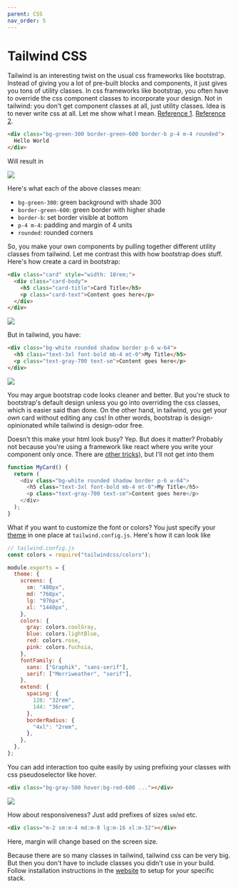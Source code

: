 ```yaml
---
parent: CSS
nav_order: 5
---
```


# Tailwind CSS

Tailwind is an interesting twist on the usual css frameworks like bootstrap. Instead of giving you a lot of pre-built blocks and components, it just gives you tons of utility classes. In css frameworks like bootstrap, you often have to override the css component classes to incorporate your design. Not in tailwind: you don't get component classes at all, just utility classes. Idea is to never write css at all. Let me show what I mean.
[Reference 1](https://tsh.io/blog/tailwind-css-tutorial/).
[Reference 2](https://scotch.io/tutorials/get-started-with-tailwind-css-in-15-minutes).

```html
<div class="bg-green-300 border-green-600 border-b p-4 m-4 rounded">
  Hello World
</div>
```

Will result in

![](https://tsh.io/wp-content/uploads/2021/03/tailwind-css-hello-world_.png)

Here's what each of the above classes mean:

- `bg-green-300`: green background with shade 300
- `border-green-600`: green border with higher shade
- `border-b`: set border visible at bottom
- `p-4 m-4`: padding and margin of 4 units
- `rounded`: rounded corners

So, you make your own components by pulling together different utility classes from tailwind. Let me contrast this with how bootstrap does stuff. Here's how create a card in bootstrap:

```html
<div class="card" style="width: 18rem;">
  <div class="card-body">
    <h5 class="card-title">Card Title</h5>
    <p class="card-text">Content goes here</p>
  </div>
</div>
```

![](https://scotch-res.cloudinary.com/image/upload/dpr_2,w_800,q_auto:good,f_auto/v1582133740/wynfxsgsd0dfvhf8nltl.png)

But in tailwind, you have:

```html
<div class="bg-white rounded shadow border p-6 w-64">
  <h5 class="text-3xl font-bold mb-4 mt-0">My Title</h5>
  <p class="text-gray-700 text-sm">Content goes here</p>
</div>
```

![](https://scotch-res.cloudinary.com/image/upload/dpr_2,w_800,q_auto:good,f_auto/v1582133748/wkeppbh1yvrn2jpremkn.png)

You may argue bootstrap code looks cleaner and better. But you're stuck to bootstrap's default design unless you go into overriding the css classes, which is easier said than done. On the other hand, in tailwind, you get your _own_ card without editing any css! In other words, bootstrap is design-opinionated while tailwind is design-odor free.

Doesn't this make your html look busy? Yep. But does it matter? Probably not because you're using a framework like react where you write your component only once. There are [other tricks](https://tailwindcss.com/docs/utility-first#maintainability-concerns)), but I'll not get into them

```js
function MyCard() {
  return (
    <div class="bg-white rounded shadow border p-6 w-64">
      <h5 class="text-3xl font-bold mb-4 mt-0">My Title</h5>
      <p class="text-gray-700 text-sm">Content goes here</p>
    </div>
  );
}
```

What if you want to customize the font or colors? You just specify your [theme](https://tailwindcss.com/docs/theme) in one place at `tailwind.config.js`. Here's how it can look like

```js
// tailwind.config.js
const colors = require("tailwindcss/colors");

module.exports = {
  theme: {
    screens: {
      sm: "480px",
      md: "768px",
      lg: "976px",
      xl: "1440px",
    },
    colors: {
      gray: colors.coolGray,
      blue: colors.lightBlue,
      red: colors.rose,
      pink: colors.fuchsia,
    },
    fontFamily: {
      sans: ["Graphik", "sans-serif"],
      serif: ["Merriweather", "serif"],
    },
    extend: {
      spacing: {
        128: "32rem",
        144: "36rem",
      },
      borderRadius: {
        "4xl": "2rem",
      },
    },
  },
};
```

You can add interaction too quite easily by using prefixing your classes with css pseudoselector like hover.

```html
<div class="bg-gray-500 hover:bg-red-600 ..."></div>
```

![](https://tsh.io/wp-content/uploads/2021/03/tailwind-css-hover_.png)

How about responsiveness? Just add prefixes of sizes `sm`/`md` etc.

```html
<div class="m-2 sm:m-4 md:m-8 lg:m-16 xl:m-32"></div>
```

Here, margin will change based on the screen size.

Because there are so many classes in tailwind, tailwind css can be very big. But then you don't have to include classes you didn't use in your build. Follow installation instructions in the [website](https://tailwindcss.com/docs/installation) to setup for your specific stack.
